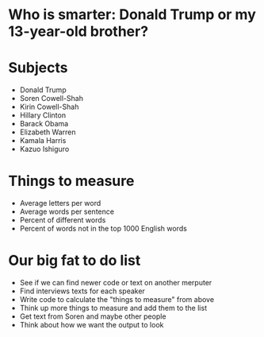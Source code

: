 # Who is smarter: Donald Trump or my 13-year-old brother?

# Subjects
* Donald Trump
* Soren Cowell-Shah
* Kirin Cowell-Shah
* Hillary Clinton
* Barack Obama
* Elizabeth Warren
* Kamala Harris
* Kazuo Ishiguro

# Things to measure
* Average letters per word
* Average words per sentence
* Percent of different words
* Percent of words not in the top 1000 English words

# Our big fat to do list
* See if we can find newer code or text on another merputer
* Find interviews texts for each speaker
* Write code to calculate the "things to measure" from above
* Think up more things to measure and add them to the list
* Get text from Soren and maybe other people
* Think about how we want the output to look
